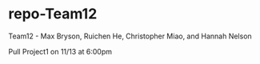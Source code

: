 # repo-Team12
Team12 - Max Bryson, Ruichen He, Christopher Miao, and Hannah Nelson

Pull Project1 on 11/13 at 6:00pm